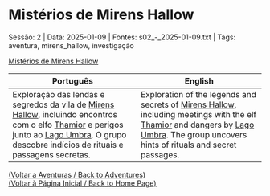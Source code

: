 
# Mistérios de Mirens Hallow

Sessão: 2 | Data: 2025-01-09 | Fontes: s02_-_2025-01-09.txt | Tags: aventura, mirens_hallow, investigação

[Mistérios de Mirens Hallow](misterios_de_mirens_hallow.png)

| Português | English |
|-----------|---------|
| Exploração das lendas e segredos da vila de [Mirens Hallow](mirens_hallow.md), incluindo encontros com o elfo [Thamior](thamior.md) e perigos junto ao [Lago Umbra](lago_umbra.md). O grupo descobre indícios de rituais e passagens secretas. | Exploration of the legends and secrets of [Mirens Hallow](mirens_hallow.md), including meetings with the elf [Thamior](thamior.md) and dangers by [Lago Umbra](lago_umbra.md). The group uncovers hints of rituals and secret passages. |

[(Voltar a Aventuras / Back to Adventures)](dm/summary/aventuras.md)  
[(Voltar à Página Inicial / Back to Home Page)](home.md)



















